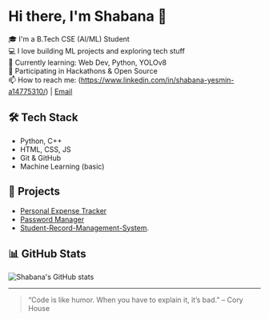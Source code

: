 # Hi there, I'm Shabana 👋

🎓 I'm a B.Tech CSE (AI/ML) Student  
💻 I love building ML projects and exploring tech stuff  
🌱 Currently learning: Web Dev, Python, YOLOv8  
🔭 Participating in Hackathons & Open Source  
📫 How to reach me: (https://www.linkedin.com/in/shabana-yesmin-a14775310/) | [Email](md15fakhir@gmail.com)

## 🛠️ Tech Stack
- Python, C++
- HTML, CSS, JS
- Git & GitHub
- Machine Learning (basic)

## 🚀 Projects
- [Personal Expense Tracker](https://github.com/shabana21005/Personal_expense_tracker)
- [Password Manager](https://github.com/shabana21005/password-manager)
- [Student-Record-Management-System](https://github.com/shabana21005/Student-Record-Management-System).
  


## 📊 GitHub Stats
![Shabana's GitHub stats](https://github-readme-stats.vercel.app/api?username=yourusername&show_icons=true&theme=tokyonight)

---

> “Code is like humor. When you have to explain it, it’s bad.” – Cory House


